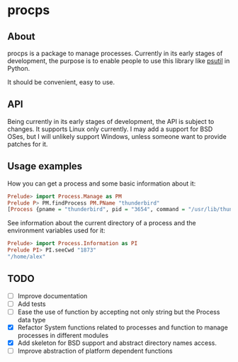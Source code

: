 # procps

## About

procps is a package to manage processes. Currently in its early stages
of development, the purpose is to enable people to use this library like
[psutil](https://psutil.readthedocs.io/en/latest) in Python.

It should be convenient, easy to use.

## API

Being currently in its early stages of development, the API is subject
to changes. It supports Linux only currently. I may add a support for
BSD OSes, but I will unlikely support Windows, unless someone want to
provide patches for it.


## Usage examples

How you can get a process and some basic information about it:
``` haskell
Prelude> import Process.Manage as PM
Prelude P> PM.findProcess PM.PName "thunderbird"
[Process {pname = "thunderbird", pid = "3654", command = "/usr/lib/thunderbird/thunderbird\NUL"}]
```

See information about the current directory of a process and the environment variables used for it:
``` haskell
Prelude> import Process.Information as PI
Prelude PI> PI.seeCwd "1873"
"/home/alex"
```

## TODO

- [ ] Improve documentation
- [ ] Add tests
- [ ] Ease the use of function by accepting not only string but the
      Process data type
- [x] Refactor System functions related to processes and function to
      manage processes in different modules
- [x] Add skeleton for BSD support and abstract directory names access.
- [ ] Improve abstraction of platform dependent functions
